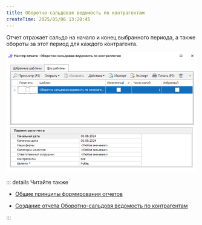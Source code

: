 ```yaml
---
title: Оборотно-сальдовая ведомость по контрагентам
createTime: 2025/05/06 13:20:45
---
```

Отчет отражает сальдо на начало и конец выбранного периода, а также обороты за этот период для каждого контрагента.

![](../../../assets/specification/oborotno_saldovaya_vedomost_po_kontragentam_1.png)

::: details Читайте также

- [Общие принципы формирования отчетов](../obshchie_printsipy_formirovaniya_otchetov.md)

- [Создание отчета Оборотно-сальдовя ведомость по контрагентам](../../../work/otchety/finansovye_otchety/osv_po_kontragentam.md)

:::